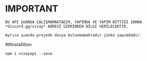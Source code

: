 # IMPORTANT
`BU API ŞUANDA ÇALIŞMAMAKTADIR, YAPIMDA VE YAPIM BİTTİĞİ ZAMAN *discord.gg/vixay* ADRESİ ÜZERİNDEN BİLGİ VERİLECEKTİR.`

`Ayrıca şuanda projede dosya bulunmamaktadır çünkü yapımdadır.`

##Installition

`npm i vixayapi --save`
